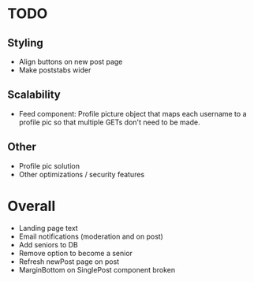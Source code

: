 # TODO

## Styling
 * Align buttons on new post page
 * Make poststabs wider

## Scalability
 * Feed component: Profile picture object that maps each username to a profile pic so that multiple GETs don't need to be made.

## Other
 * Profile pic solution
 * Other optimizations / security features

# Overall
 * Landing page text
 * Email notifications (moderation and on post)
 * Add seniors to DB
 * Remove option to become a senior
 * Refresh newPost page on post
 * MarginBottom on SinglePost component broken
